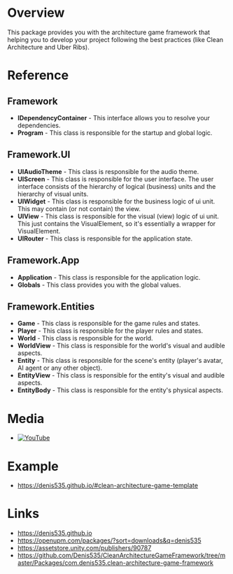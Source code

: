 # Overview
This package provides you with the architecture game framework that helping you to develop your project following the best practices (like Clean Architecture and Uber Ribs).

# Reference
## Framework
- **IDependencyContainer** -
This interface allows you to resolve your dependencies.
- **Program** -
This class is responsible for the startup and global logic.

## Framework.UI
- **UIAudioTheme** -
This class is responsible for the audio theme.
- **UIScreen** -
This class is responsible for the user interface.
The user interface consists of the hierarchy of logical (business) units and the hierarchy of visual units.
- **UIWidget** -
This class is responsible for the business logic of ui unit.
This may contain (or not contain) the view.
- **UIView** -
This class is responsible for the visual (view) logic of ui unit.
This just contains the VisualElement, so it's essentially a wrapper for VisualElement.
- **UIRouter** -
This class is responsible for the application state.

## Framework.App
- **Application** -
This class is responsible for the application logic.
- **Globals** -
This class provides you with the global values.

## Framework.Entities
- **Game** -
This class is responsible for the game rules and states.
- **Player** -
This class is responsible for the player rules and states.
- **World** -
This class is responsible for the world.
- **WorldView** -
This class is responsible for the world's visual and audible aspects.
- **Entity** -
This class is responsible for the scene's entity (player's avatar, AI agent or any other object).
- **EntityView** -
This class is responsible for the entity's visual and audible aspects.
- **EntityBody** -
This class is responsible for the entity's physical aspects.

# Media
- [![YouTube](https://img.youtube.com/vi/JQobAqfakJQ/0.jpg)](https://youtu.be/JQobAqfakJQ)

# Example
- https://denis535.github.io/#clean-architecture-game-template

# Links
- https://denis535.github.io
- https://openupm.com/packages/?sort=downloads&q=denis535
- https://assetstore.unity.com/publishers/90787
- https://github.com/Denis535/CleanArchitectureGameFramework/tree/master/Packages/com.denis535.clean-architecture-game-framework

